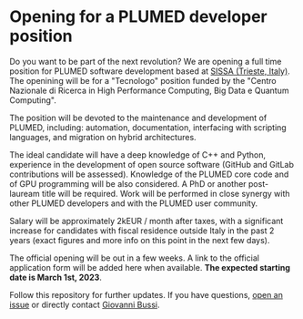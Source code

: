 # Opening for a PLUMED developer position

Do you want to be part of the next revolution? We are opening a full time position for PLUMED software development based at [SISSA (Trieste, Italy)](https://www.sissa.it). The openining will be for a "Tecnologo" position funded by the "Centro Nazionale di Ricerca in High Performance Computing, Big Data e Quantum Computing".

The position will be devoted to the maintenance and development of PLUMED, including: automation, documentation, interfacing with scripting languages, and migration on hybrid architectures.

The ideal candidate will have a deep knowledge of C++ and Python, experience in the development of open source software (GitHub and GitLab contributions will be assessed). Knowledge of the PLUMED core code and of GPU programming will be also considered. A PhD or another post-lauream title will be required. Work will be performed in close synergy with other PLUMED developers and with the PLUMED user community.

Salary will be approximately 2kEUR / month after taxes, with a significant increase for candidates with fiscal residence outside Italy in the past 2 years (exact figures and more info on this point in the next few days).

The official opening will be out in a few weeks. A link to the official application form will be added here when available. **The expected starting date is March 1st, 2023**.

Follow this repository for further updates. If you have questions, [open an issue](https://github.com/plumed/opening-2023/issues) or directly contact [Giovanni Bussi](mailto:bussi@sissa.it).
